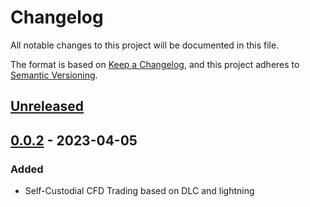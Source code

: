# Changelog

All notable changes to this project will be documented in this file.

The format is based on [Keep a Changelog](https://keepachangelog.com/en/1.0.0/),
and this project adheres to [Semantic Versioning](https://semver.org/spec/v2.0.0.html).

## [Unreleased]

## [0.0.2] - 2023-04-05

### Added

- Self-Custodial CFD Trading based on DLC and lightning

[Unreleased]: https://github.com/holzeis/10101/compare/0.0.2...HEAD
[0.0.2]: https://github.com/holzeis/10101/compare/fb12325a8dd98ef8f736d7b0190afd16052d5dbd...0.0.2

